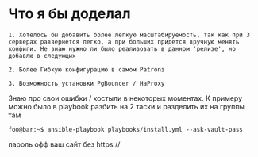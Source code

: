# Что я бы доделал
	1. Хотелось бы добавить более легкую масштабируемость, так как при 3 серверах равзернется легко, а при больших придется вручную менять конфиги. Не знаю нужно ли было реализовать в данном 'релизе', но добавлю в следующих
    
    2. Более Гибкую конфигурацию в самом Patroni

    3. Возможность установки PgBouncer / HaProxy 

Знаю про свои ошибки / костыли в некоторых моментах. К примеру можно было в playbook разбить на 2 таски и разделить их на группы там

```console
foo@bar:~$ ansible-playbook playbooks/install.yml --ask-vault-pass 
```
пароль офф ваш сайт без https://